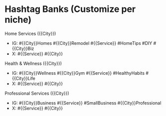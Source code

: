# Hashtag Banks (Customize per niche)

Home Services ({{City}})
- IG: #{{City}}Homes #{{City}}Remodel #{{Service}} #HomeTips #DIY #{{City}}Biz
- X: #{{Service}} #{{City}}

Health & Wellness ({{City}})
- IG: #{{City}}Wellness #{{City}}Gym #{{Service}} #HealthyHabits #{{City}}Life
- X: #{{Service}} #{{City}}

Professional Services ({{City}})
- IG: #{{City}}Business #{{Service}} #SmallBusiness #{{City}}Professional
- X: #{{Service}} #{{City}}
